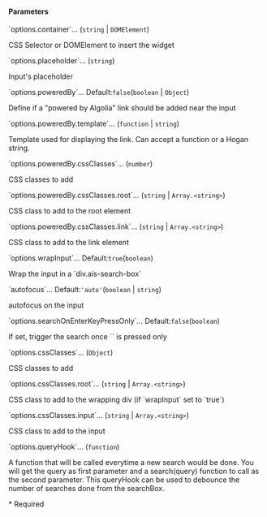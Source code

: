 <h4 class="no-toc">Parameters</h4>
<p class="attr-name">
<span class='attr-required'>`options.container`<span class="show-description">…</span></span>
  <span class="attr-infos">(<code>string</code> &#124; <code>DOMElement</code>)</span>
</p>
<p class="attr-description">CSS Selector or DOMElement to insert the widget</p>
<p class="attr-name">
<span class='attr-optional'>`options.placeholder`<span class="show-description">…</span></span>
  <span class="attr-infos">(<code>string</code>)</span>
</p>
<p class="attr-description">Input's placeholder</p>
<p class="attr-name">
<span class='attr-optional'>`options.poweredBy`<span class="show-description">…</span></span>
  <span class="attr-infos">Default:<code class="attr-default">false</code>(<code>boolean</code> &#124; <code>Object</code>)</span>
</p>
<p class="attr-description">Define if a "powered by Algolia" link should be added near the input</p>
<p class="attr-name">
<span class='attr-optional'>`options.poweredBy.template`<span class="show-description">…</span></span>
  <span class="attr-infos">(<code>function</code> &#124; <code>string</code>)</span>
</p>
<p class="attr-description">Template used for displaying the link. Can accept a function or a Hogan string.</p>
<p class="attr-name">
<span class='attr-optional'>`options.poweredBy.cssClasses`<span class="show-description">…</span></span>
  <span class="attr-infos">(<code>number</code>)</span>
</p>
<p class="attr-description">CSS classes to add</p>
<p class="attr-name">
<span class='attr-optional'>`options.poweredBy.cssClasses.root`<span class="show-description">…</span></span>
  <span class="attr-infos">(<code>string</code> &#124; <code>Array.&lt;string&gt;</code>)</span>
</p>
<p class="attr-description">CSS class to add to the root element</p>
<p class="attr-name">
<span class='attr-optional'>`options.poweredBy.cssClasses.link`<span class="show-description">…</span></span>
  <span class="attr-infos">(<code>string</code> &#124; <code>Array.&lt;string&gt;</code>)</span>
</p>
<p class="attr-description">CSS class to add to the link element</p>
<p class="attr-name">
<span class='attr-optional'>`options.wrapInput`<span class="show-description">…</span></span>
  <span class="attr-infos">Default:<code class="attr-default">true</code>(<code>boolean</code>)</span>
</p>
<p class="attr-description">Wrap the input in a `div.ais-search-box`</p>
<p class="attr-name">
<span class='attr-optional'>`autofocus`<span class="show-description">…</span></span>
  <span class="attr-infos">Default:<code class="attr-default">&#x27;auto&#x27;</code>(<code>boolean</code> &#124; <code>string</code>)</span>
</p>
<p class="attr-description">autofocus on the input</p>
<p class="attr-name">
<span class='attr-optional'>`options.searchOnEnterKeyPressOnly`<span class="show-description">…</span></span>
  <span class="attr-infos">Default:<code class="attr-default">false</code>(<code>boolean</code>)</span>
</p>
<p class="attr-description">If set, trigger the search once `<Enter>` is pressed only</p>
<p class="attr-name">
<span class='attr-optional'>`options.cssClasses`<span class="show-description">…</span></span>
  <span class="attr-infos">(<code>Object</code>)</span>
</p>
<p class="attr-description">CSS classes to add</p>
<p class="attr-name">
<span class='attr-optional'>`options.cssClasses.root`<span class="show-description">…</span></span>
  <span class="attr-infos">(<code>string</code> &#124; <code>Array.&lt;string&gt;</code>)</span>
</p>
<p class="attr-description">CSS class to add to the wrapping div (if `wrapInput` set to `true`)</p>
<p class="attr-name">
<span class='attr-optional'>`options.cssClasses.input`<span class="show-description">…</span></span>
  <span class="attr-infos">(<code>string</code> &#124; <code>Array.&lt;string&gt;</code>)</span>
</p>
<p class="attr-description">CSS class to add to the input</p>
<p class="attr-name">
<span class='attr-optional'>`options.queryHook`<span class="show-description">…</span></span>
  <span class="attr-infos">(<code>function</code>)</span>
</p>
<p class="attr-description">A function that will be called everytime a new search would be done. You will get the query as first parameter and a search(query) function to call as the second parameter. This queryHook can be used to debounce the number of searches done from the searchBox.</p>

<p class="attr-legend">* <span>Required</span></p>
